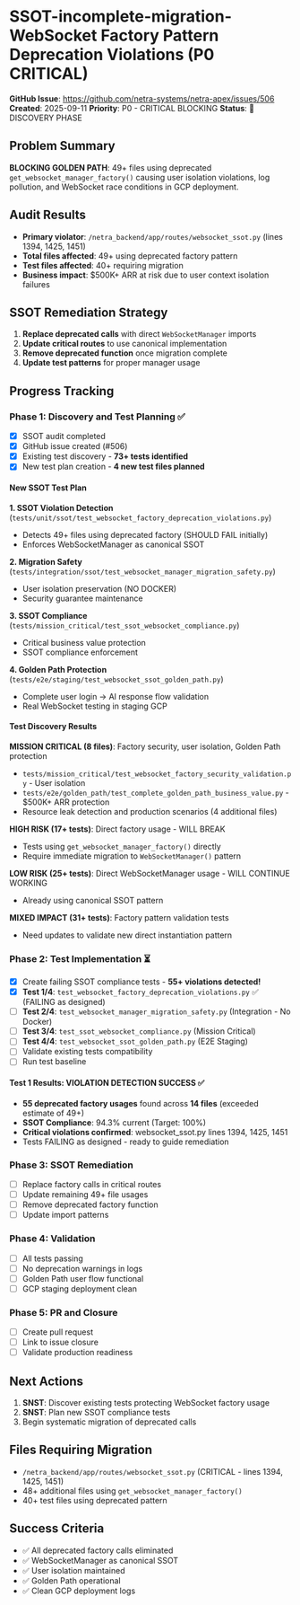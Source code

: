 # SSOT-incomplete-migration-WebSocket Factory Pattern Deprecation Violations (P0 CRITICAL)

**GitHub Issue**: https://github.com/netra-systems/netra-apex/issues/506
**Created**: 2025-09-11
**Priority**: P0 - CRITICAL BLOCKING
**Status**: 🔄 DISCOVERY PHASE

## Problem Summary
**BLOCKING GOLDEN PATH**: 49+ files using deprecated `get_websocket_manager_factory()` causing user isolation violations, log pollution, and WebSocket race conditions in GCP deployment.

## Audit Results
- **Primary violator**: `/netra_backend/app/routes/websocket_ssot.py` (lines 1394, 1425, 1451)
- **Total files affected**: 49+ using deprecated factory pattern
- **Test files affected**: 40+ requiring migration
- **Business impact**: $500K+ ARR at risk due to user context isolation failures

## SSOT Remediation Strategy
1. **Replace deprecated calls** with direct `WebSocketManager` imports
2. **Update critical routes** to use canonical implementation  
3. **Remove deprecated function** once migration complete
4. **Update test patterns** for proper manager usage

## Progress Tracking

### Phase 1: Discovery and Test Planning ✅
- [x] SSOT audit completed  
- [x] GitHub issue created (#506)
- [x] Existing test discovery - **73+ tests identified**
- [x] New test plan creation - **4 new test files planned**

#### New SSOT Test Plan
**1. SSOT Violation Detection** (`tests/unit/ssot/test_websocket_factory_deprecation_violations.py`)
- Detects 49+ files using deprecated factory (SHOULD FAIL initially)
- Enforces WebSocketManager as canonical SSOT

**2. Migration Safety** (`tests/integration/ssot/test_websocket_manager_migration_safety.py`)  
- User isolation preservation (NO DOCKER)
- Security guarantee maintenance

**3. SSOT Compliance** (`tests/mission_critical/test_ssot_websocket_compliance.py`)
- Critical business value protection  
- SSOT compliance enforcement

**4. Golden Path Protection** (`tests/e2e/staging/test_websocket_ssot_golden_path.py`)
- Complete user login → AI response flow validation
- Real WebSocket testing in staging GCP

#### Test Discovery Results
**MISSION CRITICAL (8 files)**: Factory security, user isolation, Golden Path protection
- `tests/mission_critical/test_websocket_factory_security_validation.py` - User isolation
- `tests/e2e/golden_path/test_complete_golden_path_business_value.py` - $500K+ ARR protection
- Resource leak detection and production scenarios (4 additional files)

**HIGH RISK (17+ tests)**: Direct factory usage - WILL BREAK
- Tests using `get_websocket_manager_factory()` directly
- Require immediate migration to `WebSocketManager()` pattern

**LOW RISK (25+ tests)**: Direct WebSocketManager usage - WILL CONTINUE WORKING
- Already using canonical SSOT pattern

**MIXED IMPACT (31+ tests)**: Factory pattern validation tests
- Need updates to validate new direct instantiation pattern

### Phase 2: Test Implementation ⏳
- [x] Create failing SSOT compliance tests - **55+ violations detected!**
- [x] **Test 1/4**: `test_websocket_factory_deprecation_violations.py` ✅ (FAILING as designed)
- [ ] **Test 2/4**: `test_websocket_manager_migration_safety.py` (Integration - No Docker)
- [ ] **Test 3/4**: `test_ssot_websocket_compliance.py` (Mission Critical)
- [ ] **Test 4/4**: `test_websocket_ssot_golden_path.py` (E2E Staging)
- [ ] Validate existing tests compatibility  
- [ ] Run test baseline

#### Test 1 Results: VIOLATION DETECTION SUCCESS ✅
- **55 deprecated factory usages** found across **14 files** (exceeded estimate of 49+)
- **SSOT Compliance**: 94.3% current (Target: 100%)
- **Critical violations confirmed**: websocket_ssot.py lines 1394, 1425, 1451
- Tests FAILING as designed - ready to guide remediation

### Phase 3: SSOT Remediation
- [ ] Replace factory calls in critical routes
- [ ] Update remaining 49+ file usages
- [ ] Remove deprecated factory function
- [ ] Update import patterns

### Phase 4: Validation
- [ ] All tests passing
- [ ] No deprecation warnings in logs
- [ ] Golden Path user flow functional
- [ ] GCP staging deployment clean

### Phase 5: PR and Closure
- [ ] Create pull request
- [ ] Link to issue closure
- [ ] Validate production readiness

## Next Actions
1. **SNST**: Discover existing tests protecting WebSocket factory usage
2. **SNST**: Plan new SSOT compliance tests
3. Begin systematic migration of deprecated calls

## Files Requiring Migration
- `/netra_backend/app/routes/websocket_ssot.py` (CRITICAL - lines 1394, 1425, 1451)
- 48+ additional files using `get_websocket_manager_factory()`
- 40+ test files using deprecated pattern

## Success Criteria
- ✅ All deprecated factory calls eliminated
- ✅ WebSocketManager as canonical SSOT
- ✅ User isolation maintained
- ✅ Golden Path operational
- ✅ Clean GCP deployment logs